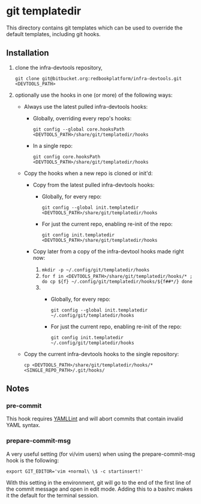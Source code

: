 # git templatedir

This directory contains git templates which can be used to override
the default templates, including git hooks.

## Installation

1. clone the infra-devtools repository,

    `git clone git@bitbucket.org:redbookplatform/infra-devtools.git <DEVTOOLS_PATH>`

2. optionally use the hooks in one (or more) of the following ways:

    * Always use the latest pulled infra-devtools hooks:

        * Globally, overriding every repo's hooks:

          `git config --global core.hooksPath <DEVTOOLS_PATH>/share/git/templatedir/hooks`

        * In a single repo:

          `git config core.hooksPath <DEVTOOLS_PATH>/share/git/templatedir/hooks`

    * Copy the hooks when a new repo is cloned or init'd:

        * Copy from the latest pulled infra-devtools hooks:

            * Globally, for every repo:

              `git config --global init.templatedir <DEVTOOLS_PATH>/share/git/templatedir/hooks`

            * For just the current repo, enabling re-init of the repo:

              `git config init.templatedir <DEVTOOLS_PATH>/share/git/templatedir/hooks`

        * Copy later from a copy of the infra-devtool hooks made right now:

            1. `mkdir -p ~/.config/git/templatedir/hooks`
            2. `for f in <DEVTOOLS_PATH>/share/git/templatedir/hooks/* ; do
                 cp ${f} ~/.config/git/templatedir/hooks/${f##*/}
                done`
            3. * Globally, for every repo:

                  `git config --global init.templatedir ~/.config/git/templatedir/hooks`

                * For just the current repo, enabling re-init of the repo:

                  `git config init.templatedir ~/.config/git/templatedir/hooks`

    * Copy the current infra-devtools hooks to the single repository:

      `cp <DEVTOOLS_PATH>/share/git/templatedir/hooks/* <SINGLE_REPO_PATH>/.git/hooks/`


## Notes

### pre-commit

This hook requires [YAMLLint](https://yamllint.readthedocs.io/) and will
abort commits that contain invalid YAML syntax.

### prepare-commit-msg

A very useful setting (for vi/vim users) when using the prepare-commit-msg
hook is the following:

`export GIT_EDITOR='vim +normal\ \$ -c startinsert!'`

With this setting in the environment, git will go to the end of the first
line of the commit message and open in edit mode.  Adding this to a
bashrc makes it the default for the terminal session.
